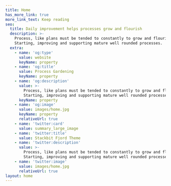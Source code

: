 ```yaml
---
title: Home
has_more_link: true
more_link_text: Keep reading
seo:
  title: Daily improvement helps processes grow and flourish
  description: >-
    Process, like plans must be tended to constantly to grow and flourish.
    Starting, improving and supporting mature well rounded processes. 
  extra:
    - name: 'og:type'
      value: website
      keyName: property
    - name: 'og:title'
      value: Process Gardening
      keyName: property
    - name: 'og:description'
      value: >-
        Process, like plans must be tended to constantly to grow and flourish.
        Starting, improving and supporting mature well rounded processes. 
      keyName: property
    - name: 'og:image'
      value: images/home.jpg
      keyName: property
      relativeUrl: true
    - name: 'twitter:card'
      value: summary_large_image
    - name: 'twitter:title'
      value: Stackbit Fjord Theme
    - name: 'twitter:description'
      value: >-
        Process, like plans must be tended to constantly to grow and flourish.
        Starting, improving and supporting mature well rounded processes. 
    - name: 'twitter:image'
      value: images/home.jpg
      relativeUrl: true
layout: home
---
```


